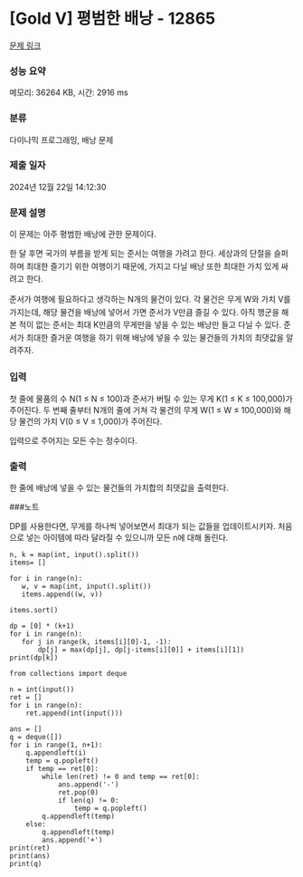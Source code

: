 # [Gold V] 평범한 배낭 - 12865 

[문제 링크](https://www.acmicpc.net/problem/12865) 

### 성능 요약

메모리: 36264 KB, 시간: 2916 ms

### 분류

다이나믹 프로그래밍, 배낭 문제

### 제출 일자

2024년 12월 22일 14:12:30

### 문제 설명

<p>이 문제는 아주 평범한 배낭에 관한 문제이다.</p>

<p><span style="line-height:1.6em">한 달 후면 국가의 부름을 받게 되는 준서는 여행을 가려고 한다. 세상과의 단절을 슬퍼하며 최대한 즐기기 위한 여행이기 때문에, 가지고 다닐 배낭 또한 최대한 가치 있게 싸려고 한다.</span></p>

<p><span style="line-height:1.6em">준서가 여행에 필요하다고 생각하는 N개의 물건이 있다. 각 물건은 무게 W와 가치 V를 가지는데, 해당 물건을 배낭에 넣어서 가면 준서가 V만큼 즐길 수 있다. 아직 행군을 해본 적이 없는 준서는 최대 K만큼의 무게만을 넣을 수 있는 배낭만 들고 다닐 수 있다. 준서가 최대한 즐거운 여행을 하기 위해 배낭에 넣을 수 있는 물건들의 가치의 최댓값을 알려주자.</span></p>

### 입력 

 <p>첫 줄에 물품의 수 N(1 ≤ N ≤ 100)과 준서가 버틸 수 있는 무게 K(1 ≤ K ≤ 100,000)가 주어진다. 두 번째 줄부터 N개의 줄에 거쳐 각 물건의 무게 W(1 ≤ W ≤ 100,000)와 해당 물건의 가치 V(0 ≤ V ≤ 1,000)가 주어진다.</p>

<p>입력으로 주어지는 모든 수는 정수이다.</p>

### 출력 

 <p>한 줄에 배낭에 넣을 수 있는 물건들의 가치합의 최댓값을 출력한다.</p>





 ###노트

 DP를 사용한다면, 무게를 하나씩 넣어보면서 최대가 되는 값들을 업데이트시키자.
 처음으로 넣는 아이템에 따라 달라질 수 있으니까 모든 n에 대해 돌린다.



 ```
 n, k = map(int, input().split())
items= []

for i in range(n):
    w, v = map(int, input().split())
    items.append((w, v))

items.sort()

dp = [0] * (k+1)
for i in range(n):
    for j in range(k, items[i][0]-1, -1):
        dp[j] = max(dp[j], dp[j-items[i][0]] + items[i][1])
print(dp[k])
 ```


```
from collections import deque

n = int(input())
ret = []
for i in range(n):
    ret.append(int(input()))

ans = []
q = deque([])
for i in range(1, n+1):
    q.appendleft(i)
    temp = q.popleft()
    if temp == ret[0]:
        while len(ret) != 0 and temp == ret[0]:
            ans.append('-')
            ret.pop(0)
            if len(q) != 0:
                temp = q.popleft()
        q.appendleft(temp)
    else:
        q.appendleft(temp)
        ans.append('+')
print(ret)
print(ans)
print(q)
```